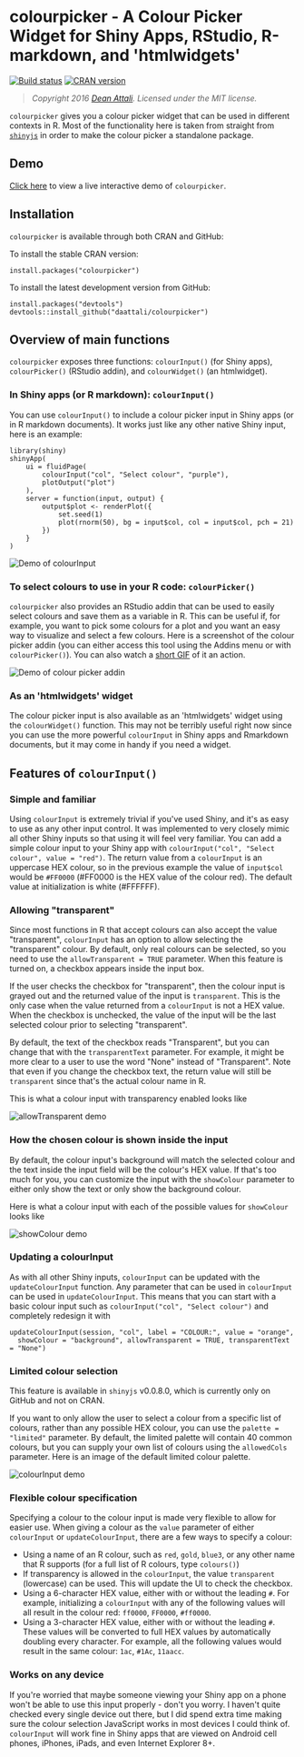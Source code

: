 colourpicker - A Colour Picker Widget for Shiny Apps, RStudio, R-markdown, and 'htmlwidgets'
============================================================================================

[![Build
status](https://travis-ci.org/daattali/colourpicker.svg?branch=master)](https://travis-ci.org/daattali/colourpicker)
[![CRAN
version](http://www.r-pkg.org/badges/version/colourpicker)](https://cran.r-project.org/package=colourpicker)

> *Copyright 2016 [Dean Attali](http://deanattali.com). Licensed under
> the MIT license.*

`colourpicker` gives you a colour picker widget that can be used in
different contexts in R. Most of the functionality here is taken from
straight from [`shinyjs`](https://github.com/daattali/shinyjs) in order
to make the colour picker a standalone package.

Demo
----

[Click here](http://daattali.com/shiny/colourInput/) to view a live
interactive demo of `colourpicker`.

Installation
------------

`colourpicker` is available through both CRAN and GitHub:

To install the stable CRAN version:

    install.packages("colourpicker")

To install the latest development version from GitHub:

    install.packages("devtools")
    devtools::install_github("daattali/colourpicker")

Overview of main functions
--------------------------

`colourpicker` exposes three functions: `colourInput()` (for Shiny
apps), `colourPicker()` (RStudio addin), and `colourWidget()` (an
htmlwidget).

### In Shiny apps (or R markdown): `colourInput()`

You can use `colourInput()` to include a colour picker input in Shiny
apps (or in R markdown documents). It works just like any other native
Shiny input, here is an example:

    library(shiny)
    shinyApp(
        ui = fluidPage(
            colourInput("col", "Select colour", "purple"),
            plotOutput("plot")
        ),
        server = function(input, output) {
            output$plot <- renderPlot({
                set.seed(1)
                plot(rnorm(50), bg = input$col, col = input$col, pch = 21)
            })
        }
    )

![Demo of colourInput](inst/img/colourinput.png)

### To select colours to use in your R code: `colourPicker()`

`colourpicker` also provides an RStudio addin that can be used to easily
select colours and save them as a variable in R. This can be useful if,
for example, you want to pick some colours for a plot and you want an
easy way to visualize and select a few colours. Here is a screenshot of
the colour picker addin (you can either access this tool using the
Addins menu or with `colourPicker()`). You can also watch a [short
GIF](inst/img/colourPickerGadget.gif) of it an action.

![Demo of colour picker addin](inst/img/colourpickerscrnshot.png)

### As an 'htmlwidgets' widget

The colour picker input is also available as an 'htmlwidgets' widget
using the `colourWidget()` function. This may not be terribly useful
right now since you can use the more powerful `colourInput` in Shiny
apps and Rmarkdown documents, but it may come in handy if you need a
widget.

Features of `colourInput()`
---------------------------

### Simple and familiar

Using `colourInput` is extremely trivial if you've used Shiny, and it's
as easy to use as any other input control. It was implemented to very
closely mimic all other Shiny inputs so that using it will feel very
familiar. You can add a simple colour input to your Shiny app with
`colourInput("col", "Select colour", value = "red")`. The return value
from a `colourInput` is an uppercase HEX colour, so in the previous
example the value of `input$col` would be `#FF0000` (\#FF0000 is the HEX
value of the colour red). The default value at initialization is white
(\#FFFFFF).

### Allowing "transparent"

Since most functions in R that accept colours can also accept the value
"transparent", `colourInput` has an option to allow selecting the
"transparent" colour. By default, only real colours can be selected, so
you need to use the `allowTransparent = TRUE` parameter. When this
feature is turned on, a checkbox appears inside the input box.

If the user checks the checkbox for "transparent", then the colour input
is grayed out and the returned value of the input is `transparent`. This
is the only case when the value returned from a `colourInput` is not a
HEX value. When the checkbox is unchecked, the value of the input will
be the last selected colour prior to selecting "transparent".

By default, the text of the checkbox reads "Transparent", but you can
change that with the `transparentText` parameter. For example, it might
be more clear to a user to use the word "None" instead of "Transparent".
Note that even if you change the checkbox text, the return value will
still be `transparent` since that's the actual colour name in R.

This is what a colour input with transparency enabled looks like

![allowTransparent demo](inst/img/allowTransparent.png)

### How the chosen colour is shown inside the input

By default, the colour input's background will match the selected colour
and the text inside the input field will be the colour's HEX value. If
that's too much for you, you can customize the input with the
`showColour` parameter to either only show the text or only show the
background colour.

Here is what a colour input with each of the possible values for
`showColour` looks like

![showColour demo](inst/img/showColour.png)

### Updating a colourInput

As with all other Shiny inputs, `colourInput` can be updated with the
`updateColourInput` function. Any parameter that can be used in
`colourInput` can be used in `updateColourInput`. This means that you
can start with a basic colour input such as
`colourInput("col", "Select colour")` and completely redesign it with

    updateColourInput(session, "col", label = "COLOUR:", value = "orange",
      showColour = "background", allowTransparent = TRUE, transparentText = "None")

### Limited colour selection

This feature is available in `shinyjs` v0.0.8.0, which is currently only
on GitHub and not on CRAN.

If you want to only allow the user to select a colour from a specific
list of colours, rather than any possible HEX colour, you can use the
`palette = "limited"` parameter. By default, the limited palette will
contain 40 common colours, but you can supply your own list of colours
using the `allowedCols` parameter. Here is an image of the default
limited colour palette.

![colourInput demo](inst/img/limited-palette.png)

### Flexible colour specification

Specifying a colour to the colour input is made very flexible to allow
for easier use. When giving a colour as the `value` parameter of either
`colourInput` or `updateColourInput`, there are a few ways to specify a
colour:

-   Using a name of an R colour, such as `red`, `gold`, `blue3`, or any
    other name that R supports (for a full list of R colours, type
    `colours()`)
-   If transparency is allowed in the `colourInput`, the value
    `transparent` (lowercase) can be used. This will update the UI to
    check the checkbox.
-   Using a 6-character HEX value, either with or without the leading
    `#`. For example, initializing a `colourInput` with any of the
    following values will all result in the colour red: `ff0000`,
    `FF0000`, `#ff0000`.
-   Using a 3-character HEX value, either with or without the leading
    `#`. These values will be converted to full HEX values by
    automatically doubling every character. For example, all the
    following values would result in the same colour: `1ac`, `#1Ac`,
    `11aacc`.

### Works on any device

If you're worried that maybe someone viewing your Shiny app on a phone
won't be able to use this input properly - don't you worry. I haven't
quite checked every single device out there, but I did spend extra time
making sure the colour selection JavaScript works in most devices I
could think of. `colourInput` will work fine in Shiny apps that are
viewed on Android cell phones, iPhones, iPads, and even Internet
Explorer 8+.
